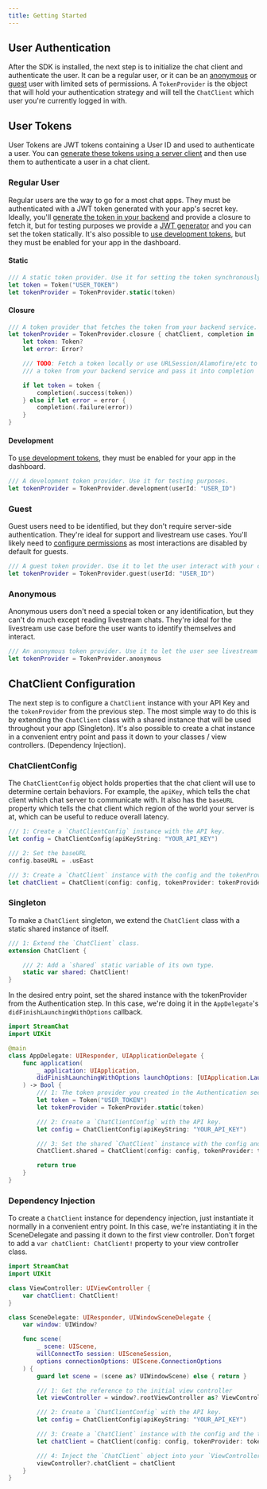 ```yaml
---
title: Getting Started
---
```


## User Authentication

After the SDK is installed, the next step is to initialize the chat client and authenticate the user. It can be a regular user, or it can be an [anonymous](https://getstream.io/chat/docs/anon/?language=swift) or [guest](https://getstream.io/chat/docs/guest_users/?language=swift) user with limited sets of permissions. A `TokenProvider` is the object that will hold your authentication strategy and will tell the `ChatClient` which user you're currently logged in with.

## User Tokens

User Tokens are JWT tokens containing a User ID and used to authenticate a user. You can [generate these tokens using a server client](https://getstream.io/chat/docs/ios-swift/tokens_and_authentication/?language=swift#generating-tokens) and then use them to authenticate a user in a chat client.

### Regular User

Regular users are the way to go for a most chat apps. They must be authenticated with a JWT token generated with your app's secret key. Ideally, you'll [generate the token in your backend](https://getstream.io/chat/docs/tokens_and_authentication/?language=swift) and provide a closure to fetch it, but for testing purposes we provide a [JWT generator](https://getstream.io/chat/docs/token_generator/?language=swift) and you can set the token statically. It's also possible to [use development tokens](https://getstream.io/chat/docs/node/tokens_and_authentication/#development-tokens), but they must be enabled for your app in the dashboard.

#### Static

```swift
/// A static token provider. Use it for setting the token synchronously or for testing purposes.
let token = Token("USER_TOKEN")
let tokenProvider = TokenProvider.static(token)
```

#### Closure

```swift
/// A token provider that fetches the token from your backend service. Use it in production.
let tokenProvider = TokenProvider.closure { chatClient, completion in
    let token: Token?
    let error: Error?

    /// TODO: Fetch a token locally or use URLSession/Alamofire/etc to fetch
    /// a token from your backend service and pass it into completion

    if let token = token {
        completion(.success(token))
    } else if let error = error {
        completion(.failure(error))
    }
}
```

#### Development

To [use development tokens](https://getstream.io/chat/docs/node/tokens_and_authentication/#development-tokens), they must be enabled for your app in the dashboard.

```swift
/// A development token provider. Use it for testing purposes.
let tokenProvider = TokenProvider.development(userId: "USER_ID")
```

### Guest

Guest users need to be identified, but they don't require server-side authentication. They're ideal for support and livestream use cases. You'll likely need to [configure permissions](https://getstream.io/chat/docs/node/chat_permission_policies/?language=js) as most interactions are disabled by default for guests.

```swift
/// A guest token provider. Use it to let the user interact with your chat before having a real account.
let tokenProvider = TokenProvider.guest(userId: "USER_ID")
```

### Anonymous

Anonymous users don't need a special token or any identification, but they can't do much except reading livestream chats. They're ideal for the livestream use case before the user wants to identify themselves and interact.

```swift
/// An anonymous token provider. Use it to let the user see livestream chats without identifying themselves or creating an account.
let tokenProvider = TokenProvider.anonymous
```

## ChatClient Configuration

The next step is to configure a `ChatClient` instance with your API Key and the `tokenProvider` from the previous step. The most simple way to do this is by extending the `ChatClient` class with a shared instance that will be used throughout your app (Singleton). It's also possible to create a chat instance in a convenient entry point and pass it down to your classes / view controllers. (Dependency Injection).

### ChatClientConfig

The `ChatClientConfig` object holds properties that the chat client will use to determine certain behaviors. For example, the `apiKey`, which tells the chat client which chat server to communicate with. It also has the `baseURL` property which tells the chat client which region of the world your server is at, which can be useful to reduce overall latency.

```swift
/// 1: Create a `ChatClientConfig` instance with the API key.
let config = ChatClientConfig(apiKeyString: "YOUR_API_KEY")

/// 2: Set the baseURL
config.baseURL = .usEast

/// 3: Create a `ChatClient` instance with the config and the tokenProvider.
let chatClient = ChatClient(config: config, tokenProvider: tokenProvider)
```

### Singleton

To make a `ChatClient` singleton, we extend the `ChatClient` class with a static shared instance of itself.

```swift
/// 1: Extend the `ChatClient` class.
extension ChatClient {

    /// 2: Add a `shared` static variable of its own type.
    static var shared: ChatClient!
}
```

In the desired entry point, set the shared instance with the tokenProvider from the Authentication step. In this case, we're doing it in the `AppDelegate`'s `didFinishLaunchingWithOptions` callback.

```swift
import StreamChat
import UIKit

@main
class AppDelegate: UIResponder, UIApplicationDelegate {
    func application(
        _ application: UIApplication,
        didFinishLaunchingWithOptions launchOptions: [UIApplication.LaunchOptionsKey: Any]?
    ) -> Bool {
        /// 1: The token provider you created in the Authentication section.
        let token = Token("USER_TOKEN")
        let tokenProvider = TokenProvider.static(token)

        /// 2: Create a `ChatClientConfig` with the API key.
        let config = ChatClientConfig(apiKeyString: "YOUR_API_KEY")

        /// 3: Set the shared `ChatClient` instance with the config and the token provider.
        ChatClient.shared = ChatClient(config: config, tokenProvider: tokenProvider)

        return true
    }
}
```

### Dependency Injection

To create a `ChatClient` instance for dependency injection, just instantiate it normally in a convenient entry point. In this case, we're instantiating it in the SceneDelegate and passing it down to the first view controller. Don't forget to add a `var chatClient: ChatClient!` property to your view controller class.

```swift
import StreamChat
import UIKit

class ViewController: UIViewController {
    var chatClient: ChatClient!
}

class SceneDelegate: UIResponder, UIWindowSceneDelegate {
    var window: UIWindow?

    func scene(
        _ scene: UIScene,
        willConnectTo session: UISceneSession,
        options connectionOptions: UIScene.ConnectionOptions
    ) {
        guard let scene = (scene as? UIWindowScene) else { return }

        /// 1: Get the reference to the initial view controller
        let viewController = window?.rootViewController as? ViewController

        /// 2: Create a `ChatClientConfig` with the API key.
        let config = ChatClientConfig(apiKeyString: "YOUR_API_KEY")

        /// 3: Create a `ChatClient` instance with the config and the tokenProvider.
        let chatClient = ChatClient(config: config, tokenProvider: tokenProvider)

        /// 4: Inject the `ChatClient` object into your `ViewController`.
        viewController?.chatClient = chatClient
    }
}
```
